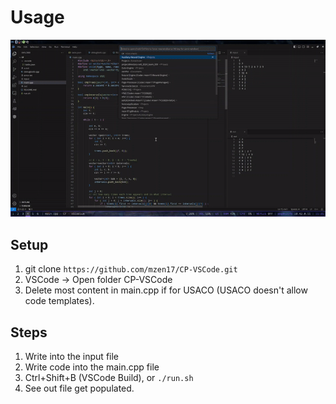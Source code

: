 # Usage
![demo](DEMO.gif)

## Setup
1. git clone `https://github.com/mzen17/CP-VSCode.git`
2. VSCode -> Open folder CP-VSCode
3. Delete most content in main.cpp if for USACO (USACO doesn't allow code templates).

## Steps
1. Write into the input file
2. Write code into the main.cpp file
3. Ctrl+Shift+B (VSCode Build), or `./run.sh`
4. See out file get populated.
